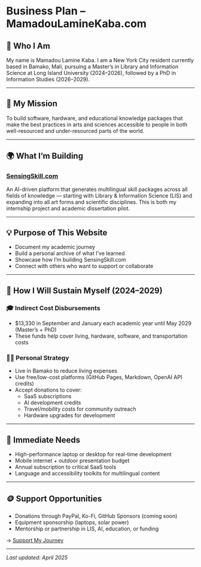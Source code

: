 
# Business Plan – MamadouLamineKaba.com

## 👤 Who I Am

My name is Mamadou Lamine Kaba. I am a New York City resident currently based in Bamako, Mali, pursuing a Master’s in Library and Information Science at Long Island University (2024–2026), followed by a PhD in Information Studies (2026–2029).

---

## 🎯 My Mission

To build software, hardware, and educational knowledge packages that make the best practices in arts and sciences accessible to people in both well-resourced and under-resourced parts of the world.

---

## 🌍 What I’m Building

### [SensingSkill.com](https://www.sensingskill.com)

An AI-driven platform that generates multilingual skill packages across all fields of knowledge — starting with Library & Information Science (LIS) and expanding into all art forms and scientific disciplines. This is both my internship project and academic dissertation pilot.

---

## 💡 Purpose of This Website

- Document my academic journey
- Build a personal archive of what I’ve learned
- Showcase how I’m building SensingSkill.com
- Connect with others who want to support or collaborate

---

## 🧩 How I Will Sustain Myself (2024–2029)

### 🎓 Indirect Cost Disbursements
- $13,330 in September and January each academic year until May 2029 (Master’s + PhD)
- These funds help cover living, hardware, software, and transportation costs

### 🧑‍💻 Personal Strategy
- Live in Bamako to reduce living expenses
- Use free/low-cost platforms (GitHub Pages, Markdown, OpenAI API credits)
- Accept donations to cover:
  - SaaS subscriptions
  - AI development credits
  - Travel/mobility costs for community outreach
  - Hardware upgrades for development

---

## 🔧 Immediate Needs

- High-performance laptop or desktop for real-time development
- Mobile internet + outdoor presentation budget
- Annual subscription to critical SaaS tools
- Language and accessibility toolkits for multilingual content

---

## 🪙 Support Opportunities

- Donations through PayPal, Ko-Fi, GitHub Sponsors (coming soon)
- Equipment sponsorship (laptops, solar power)
- Mentorship or partnership in LIS, AI, education, or funding

→ [Support My Journey](./support.md)

---

*Last updated: April 2025*
